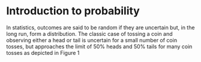 # Introduction to probability
In statistics, outcomes are said to be random if they are uncertain but, in the long run, form a distribution. The classic case of tossing a coin and observing either a head or tail is uncertain for a small number of coin tosses, but approaches the limit of 50% heads and 50% tails for many coin tosses as depicted in Figure 1
